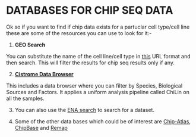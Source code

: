 # DATABASES FOR CHIP SEQ DATA

Ok so if you want to find if chip data exists for a partuclar cell type/cell line these are some of the resources you can use to look for it:-

1. **GEO Search**

You can substitute the name of the cell line/cell type in [this](https://www.ncbi.nlm.nih.gov/gds?term=sjsa1%5BAll%20Fields%5D%20AND%20%22Genome%20binding/occupancy%20profiling%20by%20high%20throughput%20sequen%22%5BFilter%5D&cmd=DetailsSearch) URL format and then search. This will filter the results for chip seq results only if any.

2. [**Cistrome Data Browser**](http://cistrome.org/db/#/)

This includes a data browser where you can filter by Species, Biological Sources and Factors. It applies a uniform analysis pipeline called ChiLin on all the samples.

3. You can also use the [ENA search](https://www.ebi.ac.uk/ena/data/warehouse/search) to search for a dataset.

4. Some of the other data bases which could be of interest are [Chip-Atlas](https://chip-atlas.org), [ChipBase](http://rna.sysu.edu.cn/chipbase) and [Remap](http://pedagogix-tagc.univ-mrs.fr/remap/)

